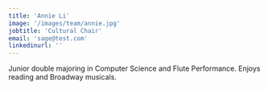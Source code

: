 ```yaml
---
title: 'Annie Li'
image: '/images/team/annie.jpg'
jobtitle: 'Cultural Chair'
email: 'sage@test.com'
linkedinurl: ''
---
```


Junior double majoring in Computer Science and Flute Performance. Enjoys reading and Broadway musicals.
